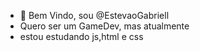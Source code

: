 - 👋 Bem Vindo, sou @EstevaoGabriell
-   Quero ser um GameDev, mas atualmente
-   estou estudando js,html e css

<!---
EstevaoGabriell/EstevaoGabriell is a ✨ special ✨ repository because its `README.md` (this file) appears on your GitHub profile.
You can click the Preview link to take a look at your changes.
--->
